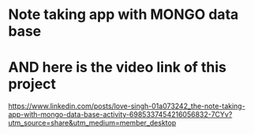 # Note taking app with MONGO data base 
# AND here is the video link of this project
https://www.linkedin.com/posts/love-singh-01a073242_the-note-taking-app-with-mongo-data-base-activity-6985337454216056832-7CYv?utm_source=share&utm_medium=member_desktop
